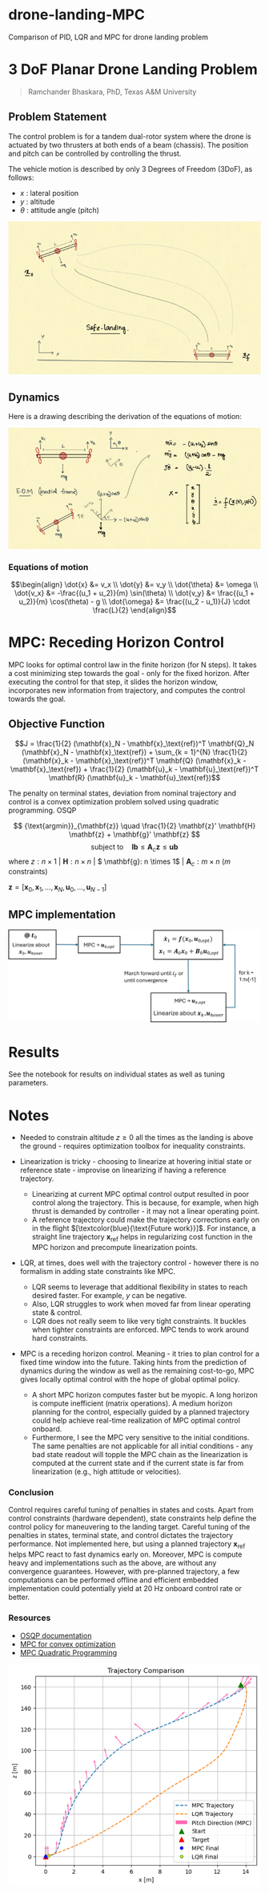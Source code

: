 # drone-landing-MPC
Comparison of PID, LQR and MPC for drone landing problem

# 3 DoF Planar Drone Landing Problem
> Ramchander Bhaskara, PhD, Texas A&M University

## Problem Statement

The control problem is for a tandem dual-rotor system where the drone is actuated by two thrusters at both ends of a beam (chassis). The position and pitch can be controlled by controlling the thrust. 

The vehicle motion is described by only 3 Degrees of Freedom (3DoF), as follows:
-  $x$ : lateral position
-  $y$ : altitude
-  $\theta$ : attitude angle (pitch)
  
![problem.png](figures/problem_illustration.png)

## Dynamics
Here is a drawing describing the derivation of the equations of motion: 

![dynamics.png](figures/dynamics.png)


### Equations of motion
$$\begin{align} 
\dot{x} &= v_x  \\ 
\dot{y} &= v_y \\
\dot{\theta} &= \omega \\
\dot{v_x} &= -\frac{(u_1 + u_2)}{m} \sin(\theta) \\
\dot{v_y} &= \frac{(u_1 + u_2)}{m} \cos(\theta) - g \\
\dot{\omega} &= \frac{(u_2 - u_1)}{J} \cdot \frac{L}{2}
\end{align}$$


# MPC: Receding Horizon Control

MPC looks for optimal control law in the finite horizon (for N steps). It takes a cost minimizing step towards the goal - only for the fixed horizon. After executing the control for that step, it slides the horizon window, incorporates new information from trajectory, and computes the control towards the goal. 

## Objective Function
$$J = \frac{1}{2} (\mathbf{x}_N - \mathbf{x}_\text{ref})^T \mathbf{Q}_N (\mathbf{x}_N - \mathbf{x}_\text{ref}) + \sum_{k = 1}^{N} \frac{1}{2}(\mathbf{x}_k - \mathbf{x}_\text{ref})^T \mathbf{Q} (\mathbf{x}_k - \mathbf{x}_\text{ref}) + \frac{1}{2} (\mathbf{u}_k - \mathbf{u}_\text{ref})^T \mathbf{R} (\mathbf{u}_k - \mathbf{u}_\text{ref})$$ 
 

The penalty on terminal states, deviation from nominal trajectory and control is a convex optimization problem solved using quadratic programming. 
OSQP

  $$ {\text{argmin}}_{\mathbf{z}} \quad \frac{1}{2} \mathbf{z}' \mathbf{H} \mathbf{z} + \mathbf{g}' \mathbf{z} $$
   $$ \text{subject to} \quad \mathbf{lb} \leq \mathbf{A}_c \mathbf{z} \leq \mathbf{ub}$$
where $z: n \times 1$ | $\mathbf{H}: n \times n$ | $ \mathbf{g}: n \times 1$ | $\mathbf{A}_c: m \times n$ ($m$ constraints)   

$\mathbf{z} = [\mathbf{x}_0, \mathbf{x}_1, \dots, \mathbf{x}_N, \mathbf{u}_0, \dots, \mathbf{u}_{N-1}]$

## MPC implementation
![MPC_overview.png](figures/MPC_overview.jpg)


# Results 

See the notebook for results on individual states as well as tuning parameters.

# Notes

- Needed to constrain altitude $z \geq 0$ all the times as the landing is above the ground - requires optimization toolbox for inequality constraints.
- Linearization is tricky - choosing to linearize at hovering initial state or reference state - improvise on linearizing if having a reference trajectory.
    - Linearizing at current MPC optimal control output resulted in poor control along the trajectory. This is because, for example, when high thrust is demanded by controller - it may not a linear operating point.
    - A reference trajectory could make the trajectory corrections early on in the flight $[\textcolor{blue}{\text{Future work}}]$. For instance, a straight line trajectory $\mathbf{x}_\text{ref}$ helps in regularizing cost function in the MPC horizon and precompute linearization points. 

- LQR, at times, does well with the trajectory control - however there is no formalism in adding state constraints like MPC.
    - LQR seems to leverage that additional flexibility in states to reach desired faster. For example, $y$ can be negative.
    - Also, LQR struggles to work when moved far from linear operating state & control.
    - LQR does not really seem to like very tight constraints. It buckles when tighter constraints are enforced. MPC tends to work around hard constraints. 
- MPC is a receding horizon control. Meaning - it tries to plan control for a fixed time window into the future. Taking hints from the prediction of dynamics during the window as well as the remaining cost-to-go, MPC gives locally optimal control with the hope of global optimal policy.
    - A short MPC horizon computes faster but be myopic. A long horizon is compute inefficient (matrix operations). A medium horizon planning for the control, especially guided by a planned trajectory could help achieve real-time realization of MPC optimal control onboard.
    - Furthermore, I see the MPC very sensitive to the initial conditions. The same penalties are not applicable for all initial conditions - any bad state readout will topple the MPC chain as the linearization is computed at the current state and if the current state is far from linearization (e.g., high attitude or velocities). 

### Conclusion
Control requires careful tuning of penalties in states and costs. Apart from control constraints (hardware dependent), state constraints help define the control policy for maneuvering to the landing target. Careful tuning of the penalties in states, terminal state, and control dictates the trajectory performance. Not implemented here, but using a planned trajectory $\mathbf{x}_\text{ref}$ helps MPC react to fast dynamics early on. Moreover, MPC is compute heavy and implementations such as the above, are without any convergence guarantees. However, with pre-planned trajectory, a few computations can be performed offline and efficient embedded implementation could potentially yield at $20$ Hz onboard control rate or better. 

### Resources
- [OSQP documentation](https://pypi.org/project/osqp/)
- [MPC for convex optimization](https://www.youtube.com/watch?v=7aomMyPHKwI&t=3710s&ab_channel=CMURoboticExplorationLab)
- [MPC Quadratic Programming](https://www.youtube.com/watch?v=mVCjzMtj7yE&ab_channel=xLABforSafeAutonomousSystems)

![controller_responses.png](figures/controller_responses.png)